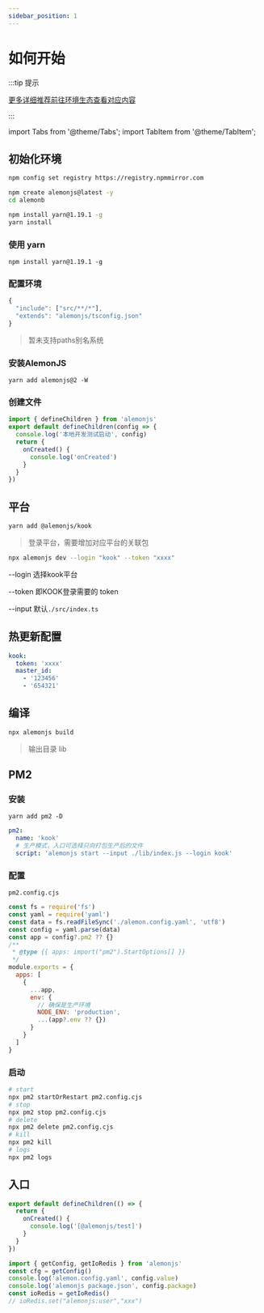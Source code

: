 ```yaml
---
sidebar_position: 1
---
```


# 如何开始

:::tip 提示

[更多详细推荐前往环境生态查看对应内容](/docs/intro)

:::

import Tabs from '@theme/Tabs';
import TabItem from '@theme/TabItem';

## 初始化环境

```sh title="国内镜像，已安装可忽视"
npm config set registry https://registry.npmmirror.com
```

<Tabs>
  <TabItem value="start-a" label="快速开始" default>

```sh title="创建模版"
npm create alemonjs@latest -y
cd alemonb
```

```sh title="加载依赖"
npm install yarn@1.19.1 -g
yarn install
```

  </TabItem>

  <TabItem value="start-b" label="重新开始" default>

### 使用 yarn

```shell
npm install yarn@1.19.1 -g
```

### 配置环境

```ts title="./tsconfig.json"
{
  "include": ["src/**/*"],
  "extends": "alemonjs/tsconfig.json"
}
```

> 暂未支持paths别名系统

### 安装AlemonJS

```shell
yarn add alemonjs@2 -W
```

### 创建文件

```ts title="./src/index.ts"
import { defineChildren } from 'alemonjs'
export default defineChildren(config => {
  console.log('本地开发测试启动', config)
  return {
    onCreated() {
      console.log('onCreated')
    }
  }
})
```

## 平台

```sh tiitle="安装kook"
yarn add @alemonjs/kook
```

> 登录平台，需要增加对应平台的关联包

  </TabItem>
</Tabs>

```sh title="开发模式启动"
npx alemonjs dev --login "kook" --token "xxxx"
```

--login 选择kook平台

--token 即KOOK登录需要的 token

--input 默认`./src/index.ts`

## 热更新配置

```yaml title="lemon.config.yaml"
kook:
  token: 'xxxx'
  master_id:
    - '123456'
    - '654321'
```

## 编译

```sh titile="编译模式运行"
npx alemonjs build
```

> 输出目录 lib

## PM2

### 安装

```shell
yarn add pm2 -D
```

```yaml title="alemon.config.yaml"
pm2:
  name: 'kook'
  # 生产模式，入口可选择只向打包生产后的文件
  script: 'alemonjs start --input ./lib/index.js --login kook'
```

### 配置

`pm2.config.cjs`

```js title="pm2.config.cjs"
const fs = require('fs')
const yaml = require('yaml')
const data = fs.readFileSync('./alemon.config.yaml', 'utf8')
const config = yaml.parse(data)
const app = config?.pm2 ?? {}
/**
 * @type {{ apps: import("pm2").StartOptions[] }}
 */
module.exports = {
  apps: [
    {
      ...app,
      env: {
        // 确保是生产环境
        NODE_ENV: 'production',
        ...(app?.env ?? {})
      }
    }
  ]
}
```

### 启动

```sh
# start
npx pm2 startOrRestart pm2.config.cjs
# stop
npx pm2 stop pm2.config.cjs
# delete
npx pm2 delete pm2.config.cjs
# kill
npx pm2 kill
# logs
npx pm2 logs
```

## 入口

```ts title="src/index.ts"
export default defineChildren(() => {
  return {
    onCreated() {
      console.log('[@alemonjs/test]')
    }
  }
})
```

```ts title="src/index.ts"
import { getConfig, getIoRedis } from 'alemonjs'
const cfg = getConfig()
console.log('alemon.config.yaml', config.value)
console.log('alemonjs package.json', config.package)
const ioRedis = getIoRedis()
// ioRedis.set("alemonjs:user","xxx")
```
